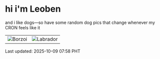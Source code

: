 # hi i'm Leoben

and i like dogs—so have some random dog pics that change whenever my CRON feels like it

|  |  |
|--------|----------|
| ![Borzoi](https://random-dog-vercel.vercel.app/api/random-borzoi?v=1759967922) | ![Labrador](https://random-dog-vercel.vercel.app/api/random-labrador?v=1759967922) |

Last updated: 2025-10-09 07:58 PHT
